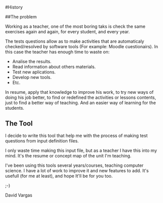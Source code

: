 #History

##The problem

Working as a teacher, one of the most boring taks is check the same exercises
again and again, for every student, and every year.

The tests questions allow as to make activities that are automaticaly checked/resolved by
software tools (For example: Moodle cuestionairs). In this case
the teacher has enough time to waste on:
* Analise the results.
* Read information about others materials.
* Test new aplications.
* Develop new tools.
* Etc.

In resume, apply that knowledge to improve his work, to try new ways of
doing his job better, to find or redefined the activities or lessons contents,
just to find a better way of teaching. And an easier way of learning for the students.

## The Tool

I decide to write this tool that help me with the process of
making test questions from input definition files.

I only waste time making this input file, but as a teacher I have this
into my mind. It's the resume or concept map of the unit I'm teaching.

I've been using this tools several years/courses, teaching computer
science. I have a lot of work to improve it and new features to add.
It's usefull (for me at least), and hope It'll be for you too.

;-)

David Vargas
